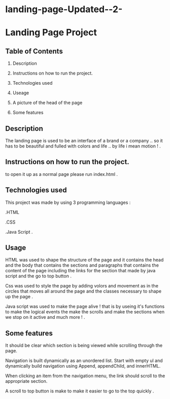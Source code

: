 # landing-page-Updated--2-
# Landing Page Project

## Table of Contents

1. Description

2. Instructions on how to run the project.

3. Technologies used 

4. Useage 

5. A picture of the head of the page

6. Some features




## Description 

The landing page is used to be an interface of a brand or a company .. so it has to be beautiful and fulled with colors and life .. by life i mean motion ! .

## Instructions on how to run the project.

to open it up as a normal page please run index.html .

## Technologies used 

This project was made by using 3 programming languages :

.HTML

.CSS  

.Java Script .


## Usage 

HTML was used to shape the structure of the page and it contains the head and the body that contains the sections and paragraphs that contains the content of the page including the links for the section that made by java script and the go to top button .

Css was used to style the page by adding volors and movement as in the circles that moves all around the page and the classes necessary to shape up the page .

Java script was used to make the page alive !
that is by useing it's functions to make the logical events the make the scrolls and make the sections when we stop on it active and much more ! .

## Some features 

It should be clear which section is being viewed while scrolling through the page.

Navigation is built dynamically as an unordered list. Start with empty ul and dynamically build navigation using Append, appendChild, and innerHTML.

When clicking an item from the navigation menu, the link should scroll to the appropriate section.

A scroll to top button is make to make it easier to go to the top quickly .

